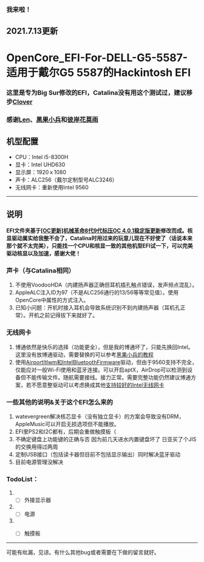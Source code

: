 ### 我来啦！

## 2021.7.13更新

# OpenCore_EFI-For-DELL-G5-5587-适用于戴尔G5 5587的Hackintosh EFI
### 这里是专为Big Sur修改的EFI，Catalina没有用这个测试过，建议移步[Clover](https://github.com/Sosueyakiko/Clover_EFI-For-DELL-G5-5587)



### 感谢[Len](http://i.pcbeta.com/space-uid-4532202.html)、[黑果小兵](https://daliansky.net)和[彼岸花莫雨](https://www.cmbs-soft.com/user-info/1/)



## 机型配置
* CPU：Intel i5-8300H
* 显卡：Intel UHD630
* 显示屏：1920ｘ1080
* 声卡：ALC256（戴尔定制型号ALC3246）
* 无线网卡：重新使用Intel 9560

----



## 说明
#### EFI文件夹基于[[OC更新]机械革命8代9代标压OC 4.0.1稳定版更新](https://www.cmbs-soft.com/oc-8-9-th-4-0-0/comment-page-13/)修改而成。核显驱动属实给我整不会了，Catalina时用过来的玩意儿现在不好使了（话说本来那个就不太完美），只能找一个CPU和核显一致的其他机型EFI试一下，可以完美驱动核显以及加速，感谢大佬！



### 声卡（与Catalina相同）
1. 不使用VoodooHDA（内建扬声器正确但耳机插孔触点错误，发声频点混乱）。
2. AppleALC注入ID为97（不是ALC256通行的13/56等等常见值）。使用OpenCore中属性的方式注入。
3. 已知小问题：开机时接入耳机会导致系统识别不到内建扬声器（耳机孔正常）。开机之前记得拔下来就好了。
   
   
   
### 无线网卡
1. 博通依然是快乐的选择（功能更全），但是我的博通坏了，只能先换回Intel。这里没有放博通驱动，需要替换的可以参考[黑果小兵的教程](https://blog.daliansky.net/DW1820A_BCM94350ZAE-driver-inserts-the-correct-posture.html)
2. 使用[AirportItlwm和IntelBluetoothFirmware](https://github.com/OpenIntelWireless)驱动，但由于9560支持不完全，仅能应对一般Wi-Fi使用和蓝牙连接。可以开启aptX，AirDrop可以检测到设备但不能传输文件。随航需要接线。接力正常。需要完整功能仍然建议博通方案，若不愿意整驱动可以考虑换成其他[支持较好的Intel无线网卡](https://openintelwireless.github.io/itlwm/Compat.html)



### 一些其他的说明&关于这个EFI怎么来的
1. watevergreen解决核芯显卡（没有独立显卡）的方案会导致没有DRM，AppleMusic可以开启无损选项但不能播放。
2. EFI里PS2和I2C都有，后期会重做触摸板（
3. 不确定键盘上功能键的正确与否  因为前几天进水内置键盘坏了 日亚买了个JIS的交换用得过两周
4. 定制USB接口（包括读卡器但目前不包括显示输出）同时解决蓝牙驱动
5. 目前电源管理没解决

### TodoList：
1. - [ ] 外接显示器
2. - [ ] 电源
3. - [ ] 触摸板



----

可能有纰漏，见谅。有什么其他bug或者需要在下做的留言就好。
